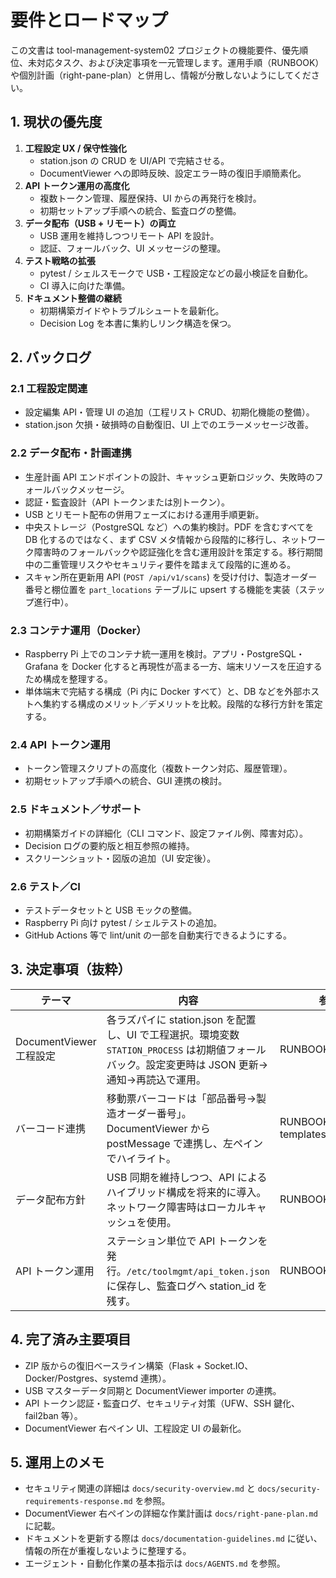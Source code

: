 # 要件とロードマップ

この文書は tool-management-system02 プロジェクトの機能要件、優先順位、未対応タスク、および決定事項を一元管理します。運用手順（RUNBOOK）や個別計画（right-pane-plan）と併用し、情報が分散しないようにしてください。

## 1. 現状の優先度

1. **工程設定 UX / 保守性強化**  
   - station.json の CRUD を UI/API で完結させる。  
   - DocumentViewer への即時反映、設定エラー時の復旧手順簡素化。
2. **API トークン運用の高度化**  
   - 複数トークン管理、履歴保持、UI からの再発行を検討。  
   - 初期セットアップ手順への統合、監査ログの整備。
3. **データ配布（USB + リモート）の両立**  
   - USB 運用を維持しつつリモート API を設計。  
   - 認証、フォールバック、UI メッセージの整理。
4. **テスト戦略の拡張**  
   - pytest / シェルスモークで USB・工程設定などの最小検証を自動化。  
   - CI 導入に向けた準備。
5. **ドキュメント整備の継続**  
   - 初期構築ガイドやトラブルシュートを最新化。  
   - Decision Log を本書に集約しリンク構造を保つ。

## 2. バックログ

### 2.1 工程設定関連
- 設定編集 API・管理 UI の追加（工程リスト CRUD、初期化機能の整備）。
- station.json 欠損・破損時の自動復旧、UI 上でのエラーメッセージ改善。

### 2.2 データ配布・計画連携
- 生産計画 API エンドポイントの設計、キャッシュ更新ロジック、失敗時のフォールバックメッセージ。 
- 認証・監査設計（API トークンまたは別トークン）。
- USB とリモート配布の併用フェーズにおける運用手順更新。
- 中央ストレージ（PostgreSQL など）への集約検討。PDF を含むすべてを DB 化するのではなく、まず CSV メタ情報から段階的に移行し、ネットワーク障害時のフォールバックや認証強化を含む運用設計を策定する。移行期間中の二重管理リスクやセキュリティ要件を踏まえて段階的に進める。
- スキャン所在更新用 API (`POST /api/v1/scans`) を受け付け、製造オーダー番号と棚位置を `part_locations` テーブルに upsert する機能を実装（ステップ進行中）。

### 2.3 コンテナ運用（Docker）
- Raspberry Pi 上でのコンテナ統一運用を検討。アプリ・PostgreSQL・Grafana を Docker 化すると再現性が高まる一方、端末リソースを圧迫するため構成を整理する。
- 単体端末で完結する構成（Pi 内に Docker すべて）と、DB などを外部ホストへ集約する構成のメリット／デメリットを比較。段階的な移行方針を策定する。

### 2.4 API トークン運用
- トークン管理スクリプトの高度化（複数トークン対応、履歴管理）。
- 初期セットアップ手順への統合、GUI 連携の検討。

### 2.5 ドキュメント／サポート
- 初期構築ガイドの詳細化（CLI コマンド、設定ファイル例、障害対応）。
- Decision ログの要約版と相互参照の維持。 
- スクリーンショット・図版の追加（UI 安定後）。

### 2.6 テスト／CI
- テストデータセットと USB モックの整備。 
- Raspberry Pi 向け pytest / シェルテストの追加。 
- GitHub Actions 等で lint/unit の一部を自動実行できるようにする。

## 3. 決定事項（抜粋）

| テーマ | 内容 | 参照 |
| --- | --- | --- |
| DocumentViewer 工程設定 | 各ラズパイに station.json を配置し、UI で工程選択。環境変数 `STATION_PROCESS` は初期値フォールバック。設定変更時は JSON 更新→通知→再読込で運用。 | RUNBOOK 3.7 |
| バーコード連携 | 移動票バーコードは「部品番号→製造オーダー番号」。DocumentViewer から postMessage で連携し、左ペインでハイライト。 | RUNBOOK 3.10 / templates/index.html |
| データ配布方針 | USB 同期を維持しつつ、API によるハイブリッド構成を将来的に導入。ネットワーク障害時はローカルキャッシュを使用。 | RUNBOOK 3.8 |
| API トークン運用 | ステーション単位で API トークンを発行。`/etc/toolmgmt/api_token.json` に保存し、監査ログへ station_id を残す。 | RUNBOOK 3.4 |

## 4. 完了済み主要項目

- ZIP 版からの復旧ベースライン構築（Flask + Socket.IO、Docker/Postgres、systemd 連携）。
- USB マスターデータ同期と DocumentViewer importer の連携。 
- API トークン認証・監査ログ、セキュリティ対策（UFW、SSH 鍵化、fail2ban 等）。
- DocumentViewer 右ペイン UI、工程設定 UI の最新化。 

## 5. 運用上のメモ

- セキュリティ関連の詳細は `docs/security-overview.md` と `docs/security-requirements-response.md` を参照。
- DocumentViewer 右ペインの詳細な作業計画は `docs/right-pane-plan.md` に記載。
- ドキュメントを更新する際は `docs/documentation-guidelines.md` に従い、情報の所在が重複しないように整理する。
- エージェント・自動化作業の基本指示は `docs/AGENTS.md` を参照。
